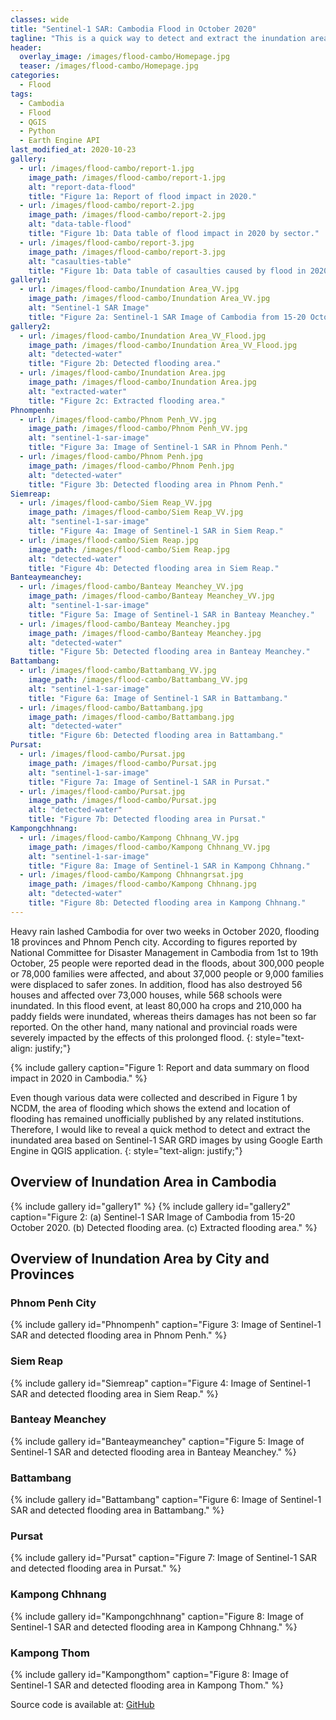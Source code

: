 ```yaml
---
classes: wide
title: "Sentinel-1 SAR: Cambodia Flood in October 2020"
tagline: "This is a quick way to detect and extract the inundation area for analysis based on the Sentinel-1 SAR GRD images by using Google Earth Engine in QGIS."
header:
  overlay_image: /images/flood-cambo/Homepage.jpg
  teaser: /images/flood-cambo/Homepage.jpg
categories:
  - Flood
tags:
  - Cambodia
  - Flood
  - QGIS
  - Python
  - Earth Engine API
last_modified_at: 2020-10-23
gallery:
  - url: /images/flood-cambo/report-1.jpg
    image_path: /images/flood-cambo/report-1.jpg
    alt: "report-data-flood"
    title: "Figure 1a: Report of flood impact in 2020."
  - url: /images/flood-cambo/report-2.jpg
    image_path: /images/flood-cambo/report-2.jpg
    alt: "data-table-flood"
    title: "Figure 1b: Data table of flood impact in 2020 by sector."
  - url: /images/flood-cambo/report-3.jpg
    image_path: /images/flood-cambo/report-3.jpg
    alt: "casaulties-table"
    title: "Figure 1b: Data table of casaulties caused by flood in 2020."
gallery1:
  - url: /images/flood-cambo/Inundation Area_VV.jpg
    image_path: /images/flood-cambo/Inundation Area_VV.jpg
    alt: "Sentinel-1 SAR Image"
    title: "Figure 2a: Sentinel-1 SAR Image of Cambodia from 15-20 October 2020."
gallery2:
  - url: /images/flood-cambo/Inundation Area_VV_Flood.jpg
    image_path: /images/flood-cambo/Inundation Area_VV_Flood.jpg
    alt: "detected-water"
    title: "Figure 2b: Detected flooding area."
  - url: /images/flood-cambo/Inundation Area.jpg
    image_path: /images/flood-cambo/Inundation Area.jpg
    alt: "extracted-water"
    title: "Figure 2c: Extracted flooding area."
Phnompenh:
  - url: /images/flood-cambo/Phnom Penh_VV.jpg
    image_path: /images/flood-cambo/Phnom Penh_VV.jpg
    alt: "sentinel-1-sar-image"
    title: "Figure 3a: Image of Sentinel-1 SAR in Phnom Penh."
  - url: /images/flood-cambo/Phnom Penh.jpg
    image_path: /images/flood-cambo/Phnom Penh.jpg
    alt: "detected-water"
    title: "Figure 3b: Detected flooding area in Phnom Penh."
Siemreap:
  - url: /images/flood-cambo/Siem Reap_VV.jpg
    image_path: /images/flood-cambo/Siem Reap_VV.jpg
    alt: "sentinel-1-sar-image"
    title: "Figure 4a: Image of Sentinel-1 SAR in Siem Reap."
  - url: /images/flood-cambo/Siem Reap.jpg
    image_path: /images/flood-cambo/Siem Reap.jpg
    alt: "detected-water"
    title: "Figure 4b: Detected flooding area in Siem Reap."
Banteaymeanchey:
  - url: /images/flood-cambo/Banteay Meanchey_VV.jpg
    image_path: /images/flood-cambo/Banteay Meanchey_VV.jpg
    alt: "sentinel-1-sar-image"
    title: "Figure 5a: Image of Sentinel-1 SAR in Banteay Meanchey."
  - url: /images/flood-cambo/Banteay Meanchey.jpg
    image_path: /images/flood-cambo/Banteay Meanchey.jpg
    alt: "detected-water"
    title: "Figure 5b: Detected flooding area in Banteay Meanchey."
Battambang:
  - url: /images/flood-cambo/Battambang_VV.jpg
    image_path: /images/flood-cambo/Battambang_VV.jpg
    alt: "sentinel-1-sar-image"
    title: "Figure 6a: Image of Sentinel-1 SAR in Battambang."
  - url: /images/flood-cambo/Battambang.jpg
    image_path: /images/flood-cambo/Battambang.jpg
    alt: "detected-water"
    title: "Figure 6b: Detected flooding area in Battambang."
Pursat:
  - url: /images/flood-cambo/Pursat.jpg
    image_path: /images/flood-cambo/Pursat.jpg
    alt: "sentinel-1-sar-image"
    title: "Figure 7a: Image of Sentinel-1 SAR in Pursat."
  - url: /images/flood-cambo/Pursat.jpg
    image_path: /images/flood-cambo/Pursat.jpg
    alt: "detected-water"
    title: "Figure 7b: Detected flooding area in Pursat."
Kampongchhnang:
  - url: /images/flood-cambo/Kampong Chhnang_VV.jpg
    image_path: /images/flood-cambo/Kampong Chhnang_VV.jpg
    alt: "sentinel-1-sar-image"
    title: "Figure 8a: Image of Sentinel-1 SAR in Kampong Chhnang."
  - url: /images/flood-cambo/Kampong Chhnangrsat.jpg
    image_path: /images/flood-cambo/Kampong Chhnang.jpg
    alt: "detected-water"
    title: "Figure 8b: Detected flooding area in Kampong Chhnang."
---
```


Heavy rain lashed Cambodia for over two weeks in October 2020, flooding 18 provinces and Phnom Pench city. According to figures reported by National Committee for Disaster Management in Cambodia from 1st to 19th October, 25 people were reported dead in the floods, about 300,000 people or 78,000 families were affected, and about 37,000 people or 9,000 families were displaced to safer zones. In addition, flood has also destroyed 56 houses and affected over 73,000 houses, while 568 schools were inundated. In this flood event, at least 80,000 ha crops and 210,000 ha paddy fields were inundated, whereas theirs damages has not been so far reported. On the other hand, many national and provincial roads were severely impacted by the effects of this prolonged flood.
{: style="text-align: justify;"}

{% include gallery caption="Figure 1: Report and data summary on flood impact in 2020 in Cambodia." %}

Even though various data were collected and described in Figure 1 by NCDM, the area of flooding which shows the extend and location of flooding has remained unofficially published by any related institutions. Therefore, I would like to reveal a quick method to detect and extract the inundated area based on Sentinel-1 SAR GRD images by using Google Earth Engine in QGIS application.
{: style="text-align: justify;"}

## Overview of Inundation Area in Cambodia

{% include gallery id="gallery1" %}
{% include gallery id="gallery2" caption="Figure 2: (a) Sentinel-1 SAR Image of Cambodia from 15-20 October 2020. (b) Detected flooding area. (c) Extracted flooding area." %}

## Overview of Inundation Area by City and Provinces

### Phnom Penh City
{% include gallery id="Phnompenh" caption="Figure 3: Image of Sentinel-1 SAR and detected flooding area in Phnom Penh." %}

### Siem Reap
{% include gallery id="Siemreap" caption="Figure 4: Image of Sentinel-1 SAR and detected flooding area in Siem Reap." %}

### Banteay Meanchey
{% include gallery id="Banteaymeanchey" caption="Figure 5: Image of Sentinel-1 SAR and detected flooding area in Banteay Meanchey." %}

### Battambang
{% include gallery id="Battambang" caption="Figure 6: Image of Sentinel-1 SAR and detected flooding area in Battambang." %}

### Pursat
{% include gallery id="Pursat" caption="Figure 7: Image of Sentinel-1 SAR and detected flooding area in Pursat." %}

### Kampong Chhnang
{% include gallery id="Kampongchhnang" caption="Figure 8: Image of Sentinel-1 SAR and detected flooding area in Kampong Chhnang." %}

### Kampong Thom
{% include gallery id="Kampongthom" caption="Figure 8: Image of Sentinel-1 SAR and detected flooding area in Kampong Thom." %}

Source code is available at: [GitHub](https://github.com/menvuthy/Code_Collection.git)